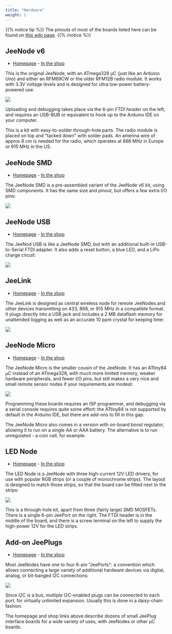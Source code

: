 ```yaml
---
title: "Hardware"
weight: 1
---
```


{{% notice tip %}}
The pinouts of most of the boards listed here can be found on
[this wiki page](https://jeelabs.net/projects/hardware/wiki/Pinouts).
{{% /notice %}}

## JeeNode v6

* [Homepage](https://jeelabs.net/projects/hardware/wiki/JeeNode) - [In the
  shop](https://www.digitalsmarties.net/products/jeenode)

This is the original JeeNode, with an ATmega328 µC (just like an Arduino Uno)
and either an RFM69CW or the older RFM12B radio module. It works with 3.3V
voltage levels and is designed for ultra low-power battery-powered use:

![](../jnv6.png?width=500px)

Uploading and debugging takes place via the 6-pin _FTDI header_ on the left, and
requires an USB-BUB or equivalent to hook up to the Arduino IDE on your
computer.

This is a kit with easy-to-solder through-hole parts.  The radio module is
placed on top and "tacked down" with solder pads. An antenna wire of approx 8 cm
is needed for the radio, which operates at 868 MHz in Europe or 915 MHz in the
US.

## JeeNode SMD

* [Homepage](https://jeelabs.net/projects/hardware/wiki/JeeNode_SMD) - [In the
  shop](https://www.digitalsmarties.net/products/jeenode-smd)

The JeeNode SMD is a pre-assembled variant of the JeeNode v6 kit, using SMD
components. It has the same size and pinout, but offers a few extra I/O pins:

![](../DSC_2566.jpg?width=500px)

## JeeNode USB

* [Homepage](https://jeelabs.net/projects/hardware/wiki/JeeNode_USB) - [In the
  shop](https://www.digitalsmarties.net/products/jeenode-usb)

The JeeNod USB is like a JeeNode SMD, but with an additional built-in
USB-to-Serial FTDI adapter.  It also adds a reset button, a blue LED, and a LiPo
charge circuit:

![](../JNUSB_v5_medium.jpg?width=500px)

## JeeLink

* [Homepage](https://jeelabs.net/projects/hardware/wiki/JeeLink) - [In the
  shop](https://www.digitalsmarties.net/products/jeelink)

The JeeLink is designed as central wireless node for remote JeeNodes and other
devices transmitting on 433, 868, or 915 MHz in a compatible format. It plugs
directly into a USB jack and includes a 2 MB dataflash memory for unattended
logging as well as an accurate 10 ppm crystal for keeping time:

![](../jeelink-bottom_large.jpg)

## JeeNode Micro

* [Homepage](https://jeelabs.net/projects/hardware/wiki/JeeNode_Micro) - [In the
  shop](https://www.digitalsmarties.net/products/jeenode-micro)

The JeeNode Micro is the smaller cousin of the JeeNode. It has an ATtiny84 µC
instead of an ATmega328, with much more limited memory, weaker hardware
peripherals, and fewer I/O pins, but still makes a very nice and small remote
sensor nodes if your requirements are modest:

![](../JMV3_Boost_Batt_4388_large.jpg?width=300px)

Programming these boards requires an ISP programmer, and debugging via a serial
console requires quite some effort: the ATtiny84 is not supported by default in
the Arduino IDE, but there are add-ons to fill in this gap.

The JeeNode Micro also comes in a version with on-board boost regulator,
allowing it to run on a single AA or AAA battery. The alternative is to run
unregulated - a coin cell, for example.

## LED Node

* [Homepage](https://jeelabs.net/projects/hardware/wiki/LED_Node) - [In the
  shop](https://www.digitalsmarties.net/products/led-node-v2)

The LED Node is a JeeNode with three high-current 12V LED drivers, for use with
popular RGB strips (or a couple of monochrome strips). The layout is designed to
match those strips, so that the board can be fitted next to the strips:

![](../DSC_4339.jpg?width=500px)

This is a through-hole kit, apart from three (fairly large) SMD MOSFETs. There
is a single 6-pin JeePort on the right. The FTDI header is in the middle of the
board, and there is a screw terminal on the left to supply the high-power 12V
for the LED strips.

## Add-on JeePlugs

* [Homepage](https://jeelabs.net/projects/hardware/wiki) - [In the
  shop](https://www.digitalsmarties.net/collections/all/plugs)

Most JeeNodes have one to four 6-pin "JeePorts": a convention which allows
connecting a large variety of additional hardware devices via digital, analog,
or bit-banged I2C connections:

![](../jp1.picture-35.png?width=300px)

Since I2C is a bus, multiple I2C-enabled plugs can be connected to each port,
for virtually unlimited expansion. Usually this is done in a daisy-chain
fashion.

The homepage and shop links above describe dozens of small JeePlug interface
boards for a wide variety of uses, with JeeNodes or other µC boards.
